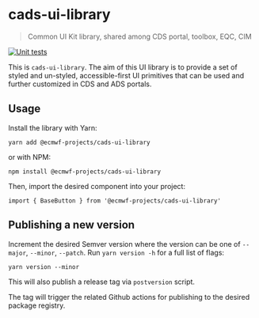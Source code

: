 # cads-ui-library

> Common UI Kit library, shared among CDS portal, toolbox, EQC, CIM

<p>
  <a href="https://github.com/ecmwf-projects/cads-ui-library/actions" target="_blank">
    <img alt="Unit tests" src="https://github.com/ecmwf-projects/cads-ui-library/workflows/Test/badge.svg" />
  </a>  
</p>

This is `cads-ui-library`. The aim of this UI library is to provide a set of styled and un-styled, accessible-first UI primitives that can be used and further customized in CDS and ADS portals.

## Usage

Install the library with Yarn:

```shell
yarn add @ecmwf-projects/cads-ui-library
```

or with NPM:

```shell
npm install @ecmwf-projects/cads-ui-library
```

Then, import the desired component into your project:

```shell
import { BaseButton } from '@ecmwf-projects/cads-ui-library'
```

## Publishing a new version

Increment the desired Semver version where the version can be one of `--major`, `--minor`, `--patch`. Run `yarn version -h` for a full list of flags:

```shell
yarn version --minor
```

This will also publish a release tag via `postversion` script.

The tag will trigger the related Github actions for publishing to the desired package registry.
